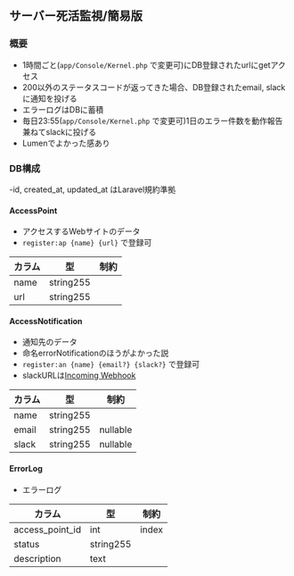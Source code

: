 ## サーバー死活監視/簡易版

### 概要
- 1時間ごと(`app/Console/Kernel.php` で変更可)にDB登録されたurlにgetアクセス
- 200以外のステータスコードが返ってきた場合、DB登録されたemail, slackに通知を投げる
- エラーログはDBに蓄積
- 毎日23:55(`app/Console/Kernel.php` で変更可)1日のエラー件数を動作報告兼ねてslackに投げる
- Lumenでよかった感あり

### DB構成
-id, created_at, updated_at はLaravel規約準拠

#### AccessPoint
- アクセスするWebサイトのデータ
- `register:ap {name} {url}` で登録可

|カラム|型|制約|
|---|---|---|
|name|string255|
|url|string255|

#### AccessNotification
- 通知先のデータ
- 命名errorNotificationのほうがよかった説
- `register:an {name} {email?} {slack?}` で登録可
- slackURLは[Incoming Webhook](https://tsi-japan.slack.com/apps/A0F7XDUAZ--incoming-webhook-?next_id=0)

|カラム|型|制約|
|---|---|---|
|name|string255|
|email|string255|nullable|
|slack|string255|nullable|

#### ErrorLog
- エラーログ

|カラム|型|制約|
|---|---|---|
|access_point_id|int|index|
|status|string255|
|description|text|